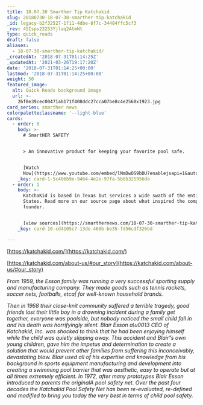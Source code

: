 ```yaml
---
title: 18.07.30 Smarther Tip Katchakid
slug: 20180730-18-07-30-smarther-tip-katchakid
_id: legacy-b2f32527-1f11-4dbe-8f7c-34484ffc5cf3
_rev: 45Isps23253Yjlaq2AtmNt
type: quick_reads
draft: false
aliases:
  - 18-07-30-smarther-tip-katchakid/
_createdAt: '2018-07-31T01:14:25Z'
_updatedAt: '2021-03-26T19:17:20Z'
date: '2018-07-31T01:14:25+00:00'
lastmod: '2018-07-31T01:14:25+00:00'
weight: 50
featured_image:
  alt: Quick Reads background image
  url: >-
    26f8e39cec00471ab171f408ddc27cca07be8c4e2560x1923.jpg
card_series: smarther news
colorpaletteclassname: '--light-blue'
cards:
  - order: 0
    body: >-
      # SmartHER SAFETY


      > An innovative product for keeping your favorite pool safe.


      [Watch
      Now](https://www.youtube.com/embed/lNmDwOS9bDU?enablejsapi=1&autoplay=1&rel=0)
    _key: card-1-5c406b9e-9464-4e2e-97fa-5b8b325956da
  - order: 1
    body: >-
      KatchaKid is based in Texas but services a wide swath of the entire United
      States. Read more on our source page about what inspired the company's
      founder.


      [view sources](https://smarthernews.com/18-07-30-smarther-tip-katchakid/)
    _key: card-10-cd4105c7-13de-460b-be35-fd56cdf326bd

---
```

[https://katchakid.com/](https://katchakid.com/)

[https://katchakid.com/about-us/#our_story](https://katchakid.com/about-us/#our_story)

_From 1959, the Esson family was running a very successful sporting supply and manufacturing company. They made goods such as tennis rackets, soccer nets, footballs, etca| for well-known household brands._

_Then in 1968 their close-knit community suffered a terrible tragedy, good friends lost their little boy in a drowning incident during a family get together, everyone was poolside, but nobody noticed the small child fall in and his death was horrifyingly silent. Blair Esson a\u0013 CEO of Katchakid, Inc. was shocked to think that he had been enjoying himself while the child was quietly slipping away. This accident and Blair”s own young children, gave him the impetus and determination to create a solution that would prevent other families from suffering this inconceivably, devastating blow. Blair used all of his expertise and knowledge from his background in sports equipment manufacturing and development into creating a swimming pool barrier that was aesthetic, easy to operate but at all times extremely efficient. In 1972, after many prototypes Blair Esson introduced to parents the originalA pool safety net. Over the past four decades the Katchakid Pool Safety Net has been re-evaluated, re-defined and modified to bring you today the very best in terms of child pool safety._